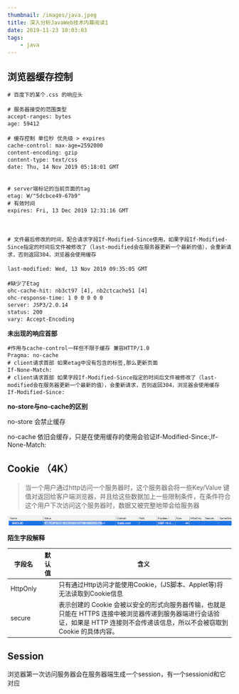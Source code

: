 ```yaml
---
thumbnail: /images/java.jpeg
title: 深入分析JavaWeb技术内幕阅读1
date: 2019-11-23 10:03:03
tags:
	- java
---
```






## 浏览器缓存控制

```properties
# 百度下的某个.css 的响应头

# 服务器接受的范围类型
accept-ranges: bytes
age: 59412

# 缓存控制 单位秒 优先级 > expires
cache-control: max-age=2592000
content-encoding: gzip
content-type: text/css
date: Thu, 14 Nov 2019 05:18:01 GMT


# server端标记的当前页面的tag
etag: W/"5dcbce49-67b9"
# 有效时间
expires: Fri, 13 Dec 2019 12:31:16 GMT



# 文件最后修改的时间，配合请求字段If-Modified-Since使用，如果字段If-Modified-Since指定的时间后文件被修改了（last-modified会在服务器更新一个最新的值），会重新请求，否则返回304，浏览器会使用缓存

last-modified: Wed, 13 Nov 2019 09:35:05 GMT

#缺少了Etag
ohc-cache-hit: nb3ct97 [4], nb2ctcache51 [4]
ohc-response-time: 1 0 0 0 0 0
server: JSP3/2.0.14
status: 200
vary: Accept-Encoding
```



**未出现的响应首部**

```properties
#作用与cache-control一样但不限于缓存 兼容HTTP/1.0
Pragma: no-cache
# client请求首部 如果etag中没有包含的标签,那么更新页面
If-None-Match: 
# client请求首部 如果字段If-Modified-Since指定的时间后文件被修改了（last-modified会在服务器更新一个最新的值），会重新请求，否则返回304，浏览器会使用缓存
If-Modified-Since:
```

**no-store与no-cache的区别**

no-store 会禁止缓存

no-cache 依旧会缓存，只是在使用缓存的使用会验证If-Modified-Since:,If-None-Match: 



<!--more-->

## Cookie （4K） 

> 当一个用户通过http访问一个服务器时，这个服务器会将一些Key/Value 键值对返回给客户端浏览器，并且给这些数据加上一些限制条件，在条件符合这个用户下次访问这个服务器时，数据又被完整地带会给服务器



![image-20191123163042559](深入分析JavaWeb技术内幕阅读1/image-20191123163042559.jpg)



**陌生字段解释**

| 字段名   | 默认值 | 含义                                                         |
| -------- | ------ | ------------------------------------------------------------ |
| HttpOnly |        | 只有通过Http访问才能使用Cookie，(JS脚本、Applet等)将无法读取到Cookie信息 |
| secure   |        | 表示创建的 Cookie 会被以安全的形式向服务器传输，也就是只能在 HTTPS 连接中被浏览器传递到服务器端进行会话验证，如果是 HTTP 连接则不会传递该信息，所以不会被窃取到Cookie 的具体内容。 |

## Session

浏览器第一次访问服务器会在服务器端生成一个session，有一个sessionid和它对应